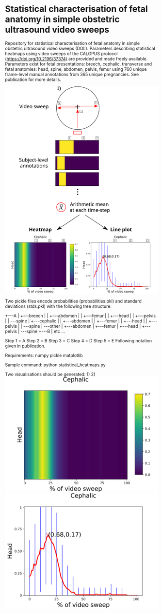 # Statistical characterisation of fetal anatomy in simple obstetric ultrasound video sweeps

Repository for statistical characterisation of fetal anatomy in simple obstetric ultrasound video sweeps (DOI:). Parameters describing statistical heatmaps using video sweeps of the CALOPUS protocol (https://doi.org/10.2196/37374) are provided and made freely available. Parameters exist for fetal presentations: breech, cephalic, transverse and fetal anatomies: head, spine, abdomen, pelvis, femur using 760 unique frame-level manual annotations from 365 unique pregnancies. See publication for more details.

![What is this](summary.svg)

Two pickle files encode probabilities (probabilities.pkl) and standard deviations (stds.pkl) with the following tree structure:

+---A
|   +---breech
|   |   +---abdomen
|   |   +---femur
|   |   +---head
|   |   +---pelvis
|   |   \---spine
|   +---cephalic
|   |   +---abdomen
|   |   +---femur
|   |   +---head
|   |   +---pelvis
|   |   \---spine
|   \---other
|       +---abdomen
|       +---femur
|       +---head
|       +---pelvis
|       \---spine
+---B
| etc ...

Step 1 = A
Step 2 = B
Step 3 = C
Step 4 = D
Step 5 = E
Following notation given in publication.

Requirements:
numpy
pickle
matplotlib

Sample command:
python statistical_heatmaps.py

Two visualisations should be generated: 1) 2)
![What is this](step_1_head_heatmap_only.svg)
![What is this](step_1_head_lineplot_only.svg)
